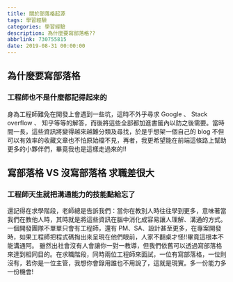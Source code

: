 ```yaml
---
title: 關於部落格起源
tags: 學習經驗
categories: 學習經驗
description: 為什麼要寫部落格??
abbrlink: 730755815
date: 2019-08-31 00:00:00
---
```

## 為什麼要寫部落格

### 工程師也不是什麼都記得起來的
<!-- more -->
身為工程師難免在開發上會遇到一些坑，這時不外乎尋求 Google 、 Stack overflow 、 知乎等等的解答，而後將這些全部都加進書籤內以防之後需要。當時間一長，這些資訊將變得越來越難分類及尋找，於是乎想架一個自己的 blog 不但可以有效率的收藏文章也不怕原始檔不見，再者，我更希望能在前端這條路上幫助更多的小夥伴們，畢竟我也是這樣走過來的!!

## 寫部落格 VS 沒寫部落格 求職差很大

### 工程師天生就把溝通能力的技能點給忘了

還記得在求學階段，老師總是告訴我們：當你在教別人時往往學到更多，意味著當我們在教他人時，其時就是將這些資訊在腦中消化成容易讓人理解、溝通的方式。一個開發團隊不單單只會有工程師，還有 PM、SA、設計甚至更多，在專案開發時，如果工程師把程式碼掏出來呈現在他們眼前，人家不翻桌才怪!!畢竟這根本不能溝通阿。
雖然出社會沒有人會讓你一對一教導，但我們依舊可以透過寫部落格來達到相同目的。在求職階段，同時兩位工程師來面試，一位有寫部落格，一位則沒有，若你是一位主管，我想你會錄用誰也不用說了，這就是現實。多一份能力多一份機會!

